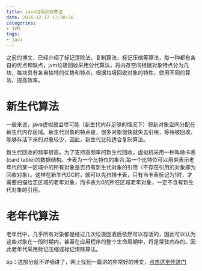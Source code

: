 ```yaml
---
title: java垃圾回收算法
date: 2016-12-17 17:30:56
categories:
- JVM
tags:
- java
---
```


之前的博文，已经介绍了标记清除法，复制算法，标记压缩等算法，每一种都有各自的优点和缺点，jvm垃圾回收采用分代算法，将内存空间根据对象特点分为几块，每块具有各自独特的优势和特点，根据垃圾回收对象的特性，使用不同的算法，提高效率。

# 新生代算法

一般来说，java虚拟就会尽可能（新生代内存足够的情况下）将新对象空间分配在新生代内存区域。新生代对象的特点是，很多对象很快就失去引用，等待被回收，能够存活下来的对象较少，因此，新生代比较适合复制算法。

新生代回收的频率很高，为了支持高频率的新生代回收，虚拟机采用一种叫做卡表(card table)的数据结构。卡表为一个比特位的集合,每一个比特位可以用来表示老年代的某一区域中的所有对象是否持有新生代对象的引用（不存在引用的对象即为回收对象）。这样在新生代GC时，就可以先扫描卡表，只有当卡表标记为1时，才需要扫描给定区域的老年对象，而卡表为0的所在区域老年对象，一定不含有新生代对象的引用。

# 老年代算法

老年代中，几乎所有对象都是经过几次垃圾回收后依然可以存活的，因此可以认为这些对象在一段时期内，甚至在应用程序的整个生命周期中，将是常驻内存的。因此老年代采用标记压缩或标记清除算法。

tip：这部分就不详细讲了，网上找到一篇讲的非常好的博文，<a href="http://www.jianshu.com/p/778dd3848196">点击这里传送门</a>

